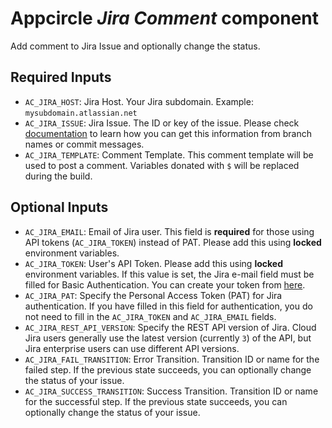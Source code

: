 # Appcircle _Jira Comment_ component

Add comment to Jira Issue and optionally change the status.

## Required Inputs

- `AC_JIRA_HOST`: Jira Host. Your Jira subdomain. Example: `mysubdomain.atlassian.net`
- `AC_JIRA_ISSUE`: Jira Issue. The ID or key of the issue. Please check [documentation](https://docs.appcircle.io/integrations/jira-integration) to learn how you can get this information from branch names or commit messages.
- `AC_JIRA_TEMPLATE`: Comment Template. This comment template will be used to post a comment. Variables donated with `$` will be replaced during the build.

## Optional Inputs

- `AC_JIRA_EMAIL`: Email of Jira user. This field is **required** for those using API tokens (`AC_JIRA_TOKEN`) instead of PAT. Please add this using **locked** environment variables.
- `AC_JIRA_TOKEN`: User's API Token. Please add this using **locked** environment variables. If this value is set, the Jira e-mail field must be filled for Basic Authentication. You can create your token from [here](https://id.atlassian.com/manage-profile/security/api-tokens).
- `AC_JIRA_PAT`: Specify the Personal Access Token (PAT) for Jira authentication. If you have filled in this field for authentication, you do not need to fill in the `AC_JIRA_TOKEN` and `AC_JIRA_EMAIL` fields.
- `AC_JIRA_REST_API_VERSION`: Specify the REST API version of Jira. Cloud Jira users generally use the latest version (currently `3`) of the API, but Jira enterprise users can use different API versions.
- `AC_JIRA_FAIL_TRANSITION`: Error Transition. Transition ID or name for the failed step. If the previous state succeeds, you can optionally change the status of your issue.
- `AC_JIRA_SUCCESS_TRANSITION`: Success Transition. Transition ID or name for the successful step. If the previous state succeeds, you can optionally change the status of your issue.
